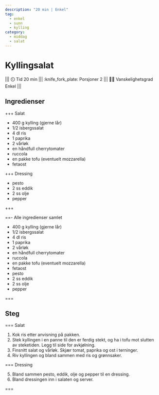 ```yaml
---
description: "20 min | Enkel"
tag:
  - enkel
  - sunn
  - kylling
category:
  - middag
  - salat
---
```


# Kyllingsalat

<!-- dprint-ignore-start -->
||| :timer_clock: Tid
20 min
||| :knife_fork_plate: Porsjoner
2
||| :cook: Vanskelighetsgrad
Enkel
|||
<!-- dprint-ignore-end -->

## Ingredienser

+++ Salat

- 400 g kylling (gjerne lår)
- 1/2 isbergssalat
- 4 dl ris
- 1 paprika
- 2 vårløk
- en håndfull cherrytomater
- ruccola
- en pakke tofu (eventuelt mozzarella)
- fetaost

+++ Dressing

- pesto
- 2 ss eddik
- 2 ss olje
- pepper

+++

==- Alle ingredienser samlet

- 400 g kylling (gjerne lår)
- 1/2 isbergssalat
- 4 dl ris
- 1 paprika
- 2 vårløk
- en håndfull cherrytomater
- ruccola
- en pakke tofu (eventuelt mozzarella)
- fetaost
- pesto
- 2 ss eddik
- 2 ss olje
- pepper

===

## Steg

=== Salat

1. Kok ris etter anvisning på pakken.
2. Stek kyllingen i en panne til den er ferdig stekt, og ha i tofu mot slutten av
   steketiden. Legg til side for avkjølning.
3. Finsnitt salat og vårløk. Skjær tomat, paprika og ost i terninger.
4. Riv kyllingen og bland sammen med ris og grønnsaker.

=== Dressing

5. Bland sammen pesto, eddik, olje og pepper til en dressing.
6. Bland dressingen inn i salaten og server.

===
